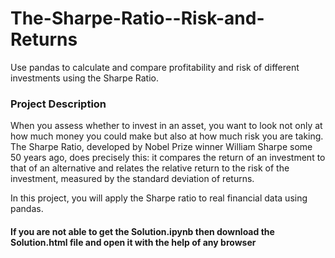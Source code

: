 # The-Sharpe-Ratio--Risk-and-Returns
Use pandas to calculate and compare profitability and risk of different investments using the Sharpe Ratio.

<h3>Project Description</h3>
When you assess whether to invest in an asset, you want to look not only at how much money you could make but also at how much risk you are taking. The Sharpe Ratio, developed by Nobel Prize winner William Sharpe some 50 years ago, does precisely this: it compares the return of an investment to that of an alternative and relates the relative return to the risk of the investment, measured by the standard deviation of returns.

In this project, you will apply the Sharpe ratio to real financial data using pandas.

<h4>If you are not able to get the Solution.ipynb then download the Solution.html file and open it with the help of any browser </h4>
